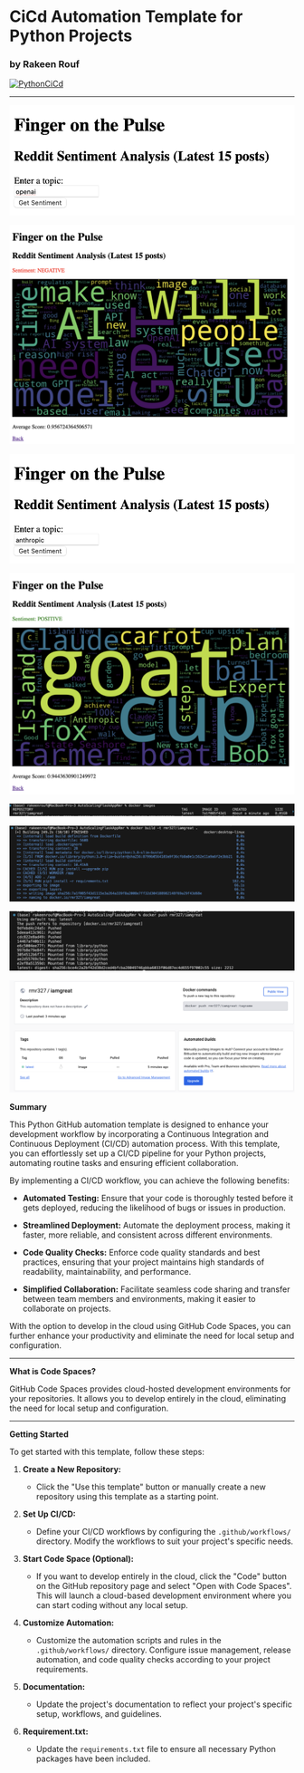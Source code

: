 # CiCd Automation Template for Python Projects
### by Rakeen Rouf

[![PythonCiCd](https://github.com/rmr327/cicd_python_template/actions/workflows/python_ci_cd.yml/badge.svg)](https://github.com/rmr327/cicd_python_template/actions/workflows/python_ci_cd.yml)

---
![Alt text](image-1.png)

![Alt text](image.png)

![Alt text](image-2.png)

![Alt text](image-3.png)

![Alt text](image-4.png)

![Alt text](image-5.png)

![Alt text](image-6.png)

![Alt text](image-7.png)

**Summary**

This Python GitHub automation template is designed to enhance your development workflow by incorporating a Continuous Integration and Continuous Deployment (CI/CD) automation process. With this template, you can effortlessly set up a CI/CD pipeline for your Python projects, automating routine tasks and ensuring efficient collaboration.

By implementing a CI/CD workflow, you can achieve the following benefits:

- **Automated Testing:** Ensure that your code is thoroughly tested before it gets deployed, reducing the likelihood of bugs or issues in production.

- **Streamlined Deployment:** Automate the deployment process, making it faster, more reliable, and consistent across different environments.

- **Code Quality Checks:** Enforce code quality standards and best practices, ensuring that your project maintains high standards of readability, maintainability, and performance.

- **Simplified Collaboration:** Facilitate seamless code sharing and transfer between team members and environments, making it easier to collaborate on projects.

With the option to develop in the cloud using GitHub Code Spaces, you can further enhance your productivity and eliminate the need for local setup and configuration.

---

**What is Code Spaces?**

GitHub Code Spaces provides cloud-hosted development environments for your repositories. It allows you to develop entirely in the cloud, eliminating the need for local setup and configuration.

---

**Getting Started**

To get started with this template, follow these steps:

1. **Create a New Repository:** 
   - Click the "Use this template" button or manually create a new repository using this template as a starting point.

2. **Set Up CI/CD:** 
   - Define your CI/CD workflows by configuring the `.github/workflows/` directory. Modify the workflows to suit your project's specific needs. 

3. **Start Code Space (Optional):**
   - If you want to develop entirely in the cloud, click the "Code" button on the GitHub repository page and select "Open with Code Spaces". This will launch a cloud-based development environment where you can start coding without any local setup.

4. **Customize Automation:** 
   - Customize the automation scripts and rules in the `.github/workflows/` directory. Configure issue management, release automation, and code quality checks according to your project requirements.

5. **Documentation:** 
   - Update the project's documentation to reflect your project's specific setup, workflows, and guidelines.

6. **Requirement.txt:**
   - Update the `requirements.txt` file to ensure all necessary Python packages have been included.

